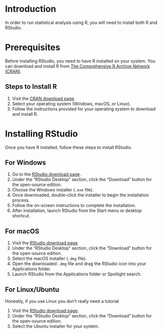# Introduction

In order to run statistical analysis using R, you will need to install
both R and RStudio.

# Prerequisites

Before installing RStudio, you need to have R installed on your system.
You can download and install R from [The Comprehensive R Archive Network
(CRAN)](https://cran.r-project.org/).

## Steps to Install R

1.  Visit the [CRAN download page](https://cran.r-project.org/).
2.  Select your operating system (Windows, macOS, or Linux).
3.  Follow the instructions provided for your operating system to
    download and install R.

# Installing RStudio

Once you have R installed, follow these steps to install RStudio.

## For Windows

1.  Go to the [RStudio download
    page](https://posit.co/download/rstudio-desktop/).
2.  Under the “RStudio Desktop” section, click the “Download” button for
    the open-source edition.
3.  Choose the Windows installer (`.exe` file).
4.  Once downloaded, double-click the installer to begin the
    installation process.
5.  Follow the on-screen instructions to complete the installation.
6.  After installation, launch RStudio from the Start menu or desktop
    shortcut.

## For macOS

1.  Visit the [RStudio download
    page](https://posit.co/download/rstudio-desktop/).
2.  Under the “RStudio Desktop” section, click the “Download” button for
    the open-source edition.
3.  Select the macOS installer (`.dmg` file).
4.  Open the downloaded `.dmg` file and drag the RStudio icon into your
    Applications folder.
5.  Launch RStudio from the Applications folder or Spotlight search.

## For Linux/Ubuntu

Honestly, if you use Linux you don’t really need a tutorial

1.  Visit the [RStudio download
    page](https://posit.co/download/rstudio-desktop/).
2.  Under the “RStudio Desktop” section, click the “Download” button for
    the open-source edition.
3.  Select the Ubuntu installer for your system.
